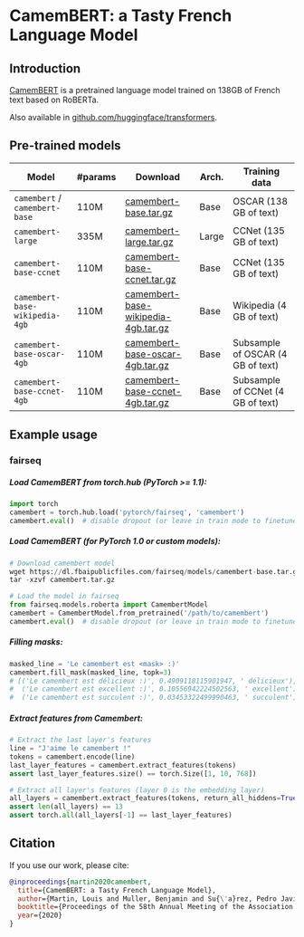 # CamemBERT: a Tasty French Language Model

## Introduction

[CamemBERT](https://arxiv.org/abs/1911.03894) is a pretrained language model trained on 138GB of French text based on RoBERTa.

Also available in [github.com/huggingface/transformers](https://github.com/huggingface/transformers/).

## Pre-trained models

| Model                          | #params | Download                                                                                                                 | Arch. | Training data                     |
|--------------------------------|---------|--------------------------------------------------------------------------------------------------------------------------|-------|-----------------------------------|
| `camembert` / `camembert-base` | 110M    | [camembert-base.tar.gz](https://dl.fbaipublicfiles.com/fairseq/models/camembert-base.tar.gz)                             | Base  | OSCAR (138 GB of text)            |
| `camembert-large`              | 335M    | [camembert-large.tar.gz](https://dl.fbaipublicfiles.com/fairseq/models/camembert-large.tar.gz)                           | Large | CCNet (135 GB of text)            |
| `camembert-base-ccnet`         | 110M    | [camembert-base-ccnet.tar.gz](https://dl.fbaipublicfiles.com/fairseq/models/camembert-base-ccnet.tar.gz)                 | Base  | CCNet (135 GB of text)            |
| `camembert-base-wikipedia-4gb` | 110M    | [camembert-base-wikipedia-4gb.tar.gz](https://dl.fbaipublicfiles.com/fairseq/models/camembert-base-wikipedia-4gb.tar.gz) | Base  | Wikipedia (4 GB of text)          |
| `camembert-base-oscar-4gb`     | 110M    | [camembert-base-oscar-4gb.tar.gz](https://dl.fbaipublicfiles.com/fairseq/models/camembert-base-oscar-4gb.tar.gz)         | Base  | Subsample of OSCAR (4 GB of text) |
| `camembert-base-ccnet-4gb`     | 110M    | [camembert-base-ccnet-4gb.tar.gz](https://dl.fbaipublicfiles.com/fairseq/models/camembert-base-ccnet-4gb.tar.gz)         | Base  | Subsample of CCNet (4 GB of text) |

## Example usage

### fairseq
##### Load CamemBERT from torch.hub (PyTorch >= 1.1):
```python
import torch
camembert = torch.hub.load('pytorch/fairseq', 'camembert')
camembert.eval()  # disable dropout (or leave in train mode to finetune)
```

##### Load CamemBERT (for PyTorch 1.0 or custom models):
```python
# Download camembert model
wget https://dl.fbaipublicfiles.com/fairseq/models/camembert-base.tar.gz
tar -xzvf camembert.tar.gz

# Load the model in fairseq
from fairseq.models.roberta import CamembertModel
camembert = CamembertModel.from_pretrained('/path/to/camembert')
camembert.eval()  # disable dropout (or leave in train mode to finetune)
```

##### Filling masks:
```python
masked_line = 'Le camembert est <mask> :)'
camembert.fill_mask(masked_line, topk=3)
# [('Le camembert est délicieux :)', 0.4909118115901947, ' délicieux'),
#  ('Le camembert est excellent :)', 0.10556942224502563, ' excellent'),
#  ('Le camembert est succulent :)', 0.03453322499990463, ' succulent')]
```

##### Extract features from Camembert:
```python
# Extract the last layer's features
line = "J'aime le camembert !"
tokens = camembert.encode(line)
last_layer_features = camembert.extract_features(tokens)
assert last_layer_features.size() == torch.Size([1, 10, 768])

# Extract all layer's features (layer 0 is the embedding layer)
all_layers = camembert.extract_features(tokens, return_all_hiddens=True)
assert len(all_layers) == 13
assert torch.all(all_layers[-1] == last_layer_features)
```

## Citation
If you use our work, please cite:

```bibtex
@inproceedings{martin2020camembert,
  title={CamemBERT: a Tasty French Language Model},
  author={Martin, Louis and Muller, Benjamin and Su{\'a}rez, Pedro Javier Ortiz and Dupont, Yoann and Romary, Laurent and de la Clergerie, {\'E}ric Villemonte and Seddah, Djam{\'e} and Sagot, Beno{\^\i}t},
  booktitle={Proceedings of the 58th Annual Meeting of the Association for Computational Linguistics},
  year={2020}
}
```
